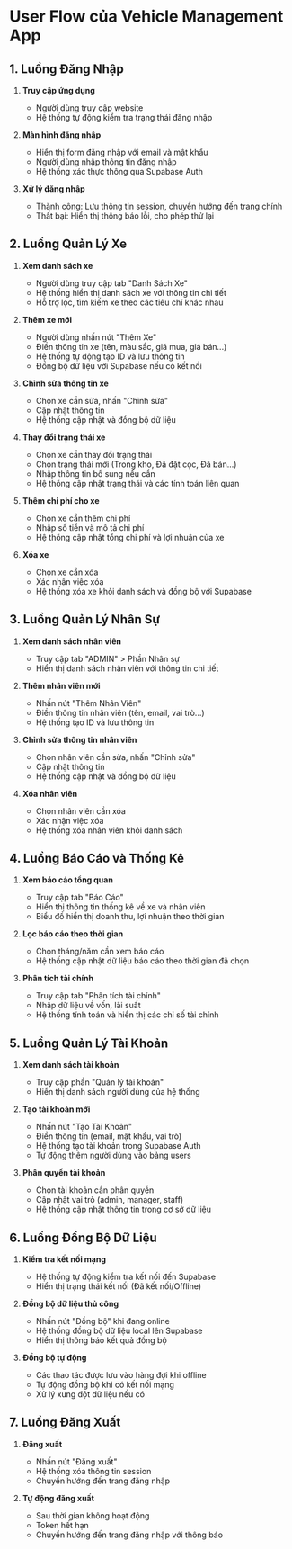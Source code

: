 # User Flow của Vehicle Management App

## 1. Luồng Đăng Nhập

1. **Truy cập ứng dụng**
   - Người dùng truy cập website
   - Hệ thống tự động kiểm tra trạng thái đăng nhập

2. **Màn hình đăng nhập**
   - Hiển thị form đăng nhập với email và mật khẩu
   - Người dùng nhập thông tin đăng nhập
   - Hệ thống xác thực thông qua Supabase Auth

3. **Xử lý đăng nhập**
   - Thành công: Lưu thông tin session, chuyển hướng đến trang chính
   - Thất bại: Hiển thị thông báo lỗi, cho phép thử lại

## 2. Luồng Quản Lý Xe

1. **Xem danh sách xe**
   - Người dùng truy cập tab "Danh Sách Xe"
   - Hệ thống hiển thị danh sách xe với thông tin chi tiết
   - Hỗ trợ lọc, tìm kiếm xe theo các tiêu chí khác nhau

2. **Thêm xe mới**
   - Người dùng nhấn nút "Thêm Xe"
   - Điền thông tin xe (tên, màu sắc, giá mua, giá bán...)
   - Hệ thống tự động tạo ID và lưu thông tin
   - Đồng bộ dữ liệu với Supabase nếu có kết nối

3. **Chỉnh sửa thông tin xe**
   - Chọn xe cần sửa, nhấn "Chỉnh sửa"
   - Cập nhật thông tin
   - Hệ thống cập nhật và đồng bộ dữ liệu

4. **Thay đổi trạng thái xe**
   - Chọn xe cần thay đổi trạng thái
   - Chọn trạng thái mới (Trong kho, Đã đặt cọc, Đã bán...)
   - Nhập thông tin bổ sung nếu cần
   - Hệ thống cập nhật trạng thái và các tính toán liên quan

5. **Thêm chi phí cho xe**
   - Chọn xe cần thêm chi phí
   - Nhập số tiền và mô tả chi phí
   - Hệ thống cập nhật tổng chi phí và lợi nhuận của xe

6. **Xóa xe**
   - Chọn xe cần xóa
   - Xác nhận việc xóa
   - Hệ thống xóa xe khỏi danh sách và đồng bộ với Supabase

## 3. Luồng Quản Lý Nhân Sự

1. **Xem danh sách nhân viên**
   - Truy cập tab "ADMIN" > Phần Nhân sự
   - Hiển thị danh sách nhân viên với thông tin chi tiết

2. **Thêm nhân viên mới**
   - Nhấn nút "Thêm Nhân Viên"
   - Điền thông tin nhân viên (tên, email, vai trò...)
   - Hệ thống tạo ID và lưu thông tin

3. **Chỉnh sửa thông tin nhân viên**
   - Chọn nhân viên cần sửa, nhấn "Chỉnh sửa"
   - Cập nhật thông tin
   - Hệ thống cập nhật và đồng bộ dữ liệu

4. **Xóa nhân viên**
   - Chọn nhân viên cần xóa
   - Xác nhận việc xóa
   - Hệ thống xóa nhân viên khỏi danh sách

## 4. Luồng Báo Cáo và Thống Kê

1. **Xem báo cáo tổng quan**
   - Truy cập tab "Báo Cáo"
   - Hiển thị thông tin thống kê về xe và nhân viên
   - Biểu đồ hiển thị doanh thu, lợi nhuận theo thời gian

2. **Lọc báo cáo theo thời gian**
   - Chọn tháng/năm cần xem báo cáo
   - Hệ thống cập nhật dữ liệu báo cáo theo thời gian đã chọn

3. **Phân tích tài chính**
   - Truy cập tab "Phân tích tài chính"
   - Nhập dữ liệu về vốn, lãi suất
   - Hệ thống tính toán và hiển thị các chỉ số tài chính

## 5. Luồng Quản Lý Tài Khoản

1. **Xem danh sách tài khoản**
   - Truy cập phần "Quản lý tài khoản"
   - Hiển thị danh sách người dùng của hệ thống

2. **Tạo tài khoản mới**
   - Nhấn nút "Tạo Tài Khoản"
   - Điền thông tin (email, mật khẩu, vai trò)
   - Hệ thống tạo tài khoản trong Supabase Auth
   - Tự động thêm người dùng vào bảng users

3. **Phân quyền tài khoản**
   - Chọn tài khoản cần phân quyền
   - Cập nhật vai trò (admin, manager, staff)
   - Hệ thống cập nhật thông tin trong cơ sở dữ liệu

## 6. Luồng Đồng Bộ Dữ Liệu

1. **Kiểm tra kết nối mạng**
   - Hệ thống tự động kiểm tra kết nối đến Supabase
   - Hiển thị trạng thái kết nối (Đã kết nối/Offline)

2. **Đồng bộ dữ liệu thủ công**
   - Nhấn nút "Đồng bộ" khi đang online
   - Hệ thống đồng bộ dữ liệu local lên Supabase
   - Hiển thị thông báo kết quả đồng bộ

3. **Đồng bộ tự động**
   - Các thao tác được lưu vào hàng đợi khi offline
   - Tự động đồng bộ khi có kết nối mạng
   - Xử lý xung đột dữ liệu nếu có

## 7. Luồng Đăng Xuất

1. **Đăng xuất**
   - Nhấn nút "Đăng xuất"
   - Hệ thống xóa thông tin session
   - Chuyển hướng đến trang đăng nhập

2. **Tự động đăng xuất**
   - Sau thời gian không hoạt động
   - Token hết hạn
   - Chuyển hướng đến trang đăng nhập với thông báo 